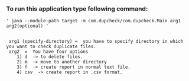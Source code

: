 ### To run this application type following command:
	
	' java --module-path target -m com.dupcheck/com.dupcheck.Main arg1 arg2(optional) '


	 arg1 (specify-directory) =  you have to specify directory in which you want to check duplicate files. 
	 arg2  =  You have four options 
		1) d  -> to delete files.
		2) m  -> move to another directory
		3) f  -> create report in normal text file.
		4) csv  -> create report in .csv format.
